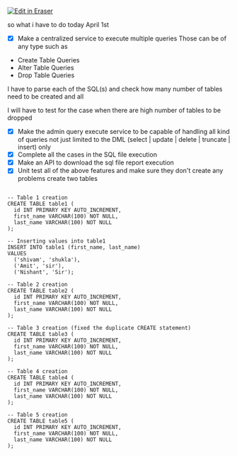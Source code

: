 <p><a target="_blank" href="https://app.eraser.io/workspace/0rb2ltUSXMZezSBc0VVA" id="edit-in-eraser-github-link"><img alt="Edit in Eraser" src="https://firebasestorage.googleapis.com/v0/b/second-petal-295822.appspot.com/o/images%2Fgithub%2FOpen%20in%20Eraser.svg?alt=media&amp;token=968381c8-a7e7-472a-8ed6-4a6626da5501"></a></p>

so what i have to do today April 1st

- [x] Make a centralized service to execute multiple queries
Those can be of any type such as 
- Create Table Queries
- Alter Table Queries
- Drop Table Queries

I have to parse each of the SQL(s) and check how many number of tables need to be created 
and all 

I will have to test for the case when there are high number of tables to be dropped

- [x] Make the admin query execute service to be capable of handling all kind of queries not just limited to the DML (select | update | delete | truncate | insert) only
- [x] Complete all the cases in the SQL file execution
- [x] Make an API to download the sql file report execution
- [x] Unit test all of the above features and make sure they don't create any problems
create two tables 

```

-- Table 1 creation
CREATE TABLE table1 (
  id INT PRIMARY KEY AUTO_INCREMENT,
  first_name VARCHAR(100) NOT NULL,
  last_name VARCHAR(100) NOT NULL
);

-- Inserting values into table1
INSERT INTO table1 (first_name, last_name) 
VALUES 
  ('shivam', 'shukla'),
  ('Amit', 'sir'),
  ('Nishant', 'Sir');

-- Table 2 creation
CREATE TABLE table2 (
  id INT PRIMARY KEY AUTO_INCREMENT,
  first_name VARCHAR(100) NOT NULL,
  last_name VARCHAR(100) NOT NULL
);

-- Table 3 creation (fixed the duplicate CREATE statement)
CREATE TABLE table3 (
  id INT PRIMARY KEY AUTO_INCREMENT,
  first_name VARCHAR(100) NOT NULL,
  last_name VARCHAR(100) NOT NULL
);

-- Table 4 creation
CREATE TABLE table4 (
  id INT PRIMARY KEY AUTO_INCREMENT,
  first_name VARCHAR(100) NOT NULL,
  last_name VARCHAR(100) NOT NULL
);

-- Table 5 creation
CREATE TABLE table5 (
  id INT PRIMARY KEY AUTO_INCREMENT,
  first_name VARCHAR(100) NOT NULL,
  last_name VARCHAR(100) NOT NULL
);
```




<!--- Eraser file: https://app.eraser.io/workspace/0rb2ltUSXMZezSBc0VVA --->